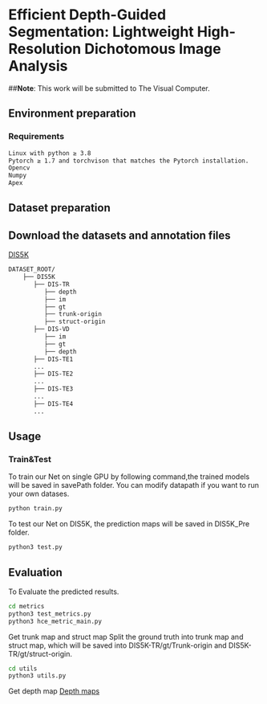 # Efficient Depth-Guided Segmentation: Lightweight High-Resolution Dichotomous Image Analysis

##**Note**: This work will be submitted to The Visual Computer. 
## Environment preparation

### Requirements

```bash
Linux with python ≥ 3.8
Pytorch ≥ 1.7 and torchvison that matches the Pytorch installation.
Opencv
Numpy
Apex
```

## Dataset preparation

## Download the datasets and annotation files


[DIS5K](https://github.com/xuebinqin/DIS)


```bash
DATASET_ROOT/
    ├── DIS5K
       ├── DIS-TR
          ├── depth
          ├── im
          ├── gt
          ├── trunk-origin
          ├── struct-origin
       ├── DIS-VD
          ├── im
          ├── gt
          ├── depth
       ├── DIS-TE1
       ...
       ├── DIS-TE2
       ...
       ├── DIS-TE3
       ...
       ├── DIS-TE4
       ...
```

## Usage

### Train&Test

To train our Net on single GPU by following command,the trained models will be saved in savePath folder. You can modify datapath if you want to run your own datases.

```bash
python train.py
```

To test our Net on DIS5K, the prediction maps will be saved in DIS5K_Pre folder.

```python
python3 test.py 
```
## Evaluation
To Evaluate the predicted results.

```bash
cd metrics
python3 test_metrics.py 
python3 hce_metric_main.py
```

Get trunk map and struct map
Split the ground truth into trunk map and struct map, which will be saved into DIS5K-TR/gt/Trunk-origin and DIS5K-TR/gt/struct-origin.

```bash
cd utils
python3 utils.py
```

Get depth map
[Depth maps](https://github.com/Westlake-AGI-Lab/Distill-Any-Depth)
